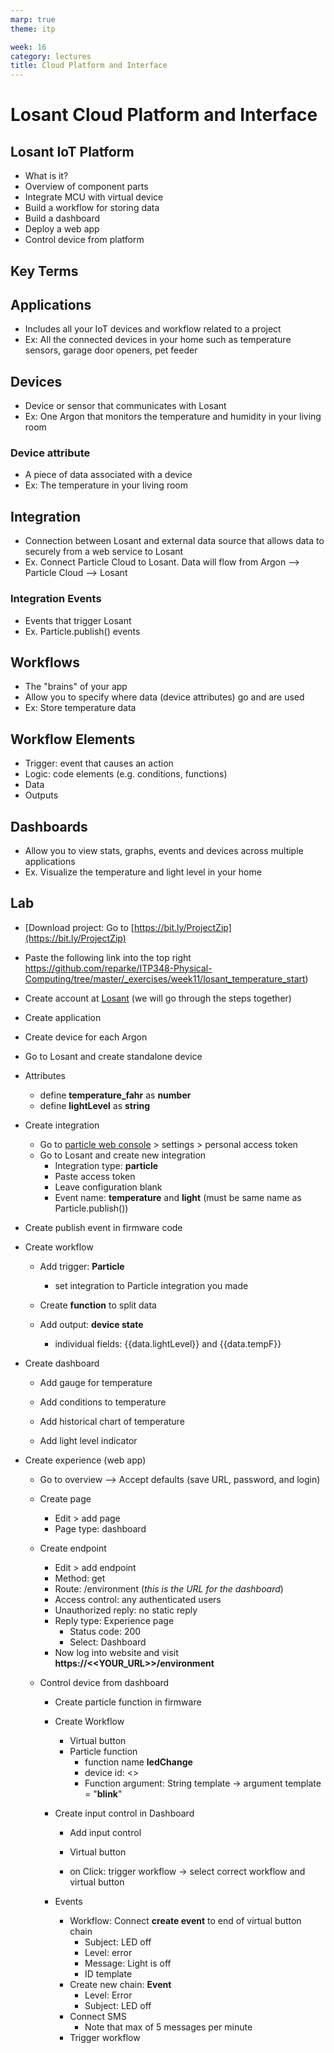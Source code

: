 ```yaml
---
marp: true
theme: itp

week: 16
category: lectures
title: Cloud Platform and Interface
---
```


<!-- headingDivider: 2 -->

# Losant Cloud Platform and Interface

## Losant IoT Platform

* What is it? 
* Overview of component parts
* Integrate MCU with virtual device
* Build a workflow for storing data
* Build a dashboard
* Deploy a web app
* Control device from platform



## Key Terms

## Applications

* Includes all your IoT devices and workflow related to a project
* Ex: All the connected devices in your home such as temperature sensors, garage door openers, pet feeder

## Devices

* Device or sensor that communicates with Losant
* Ex: One Argon that monitors the temperature and humidity in your living room

### Device attribute

* A piece of data associated with a device
* Ex: The temperature in your living room

## Integration

* Connection between Losant and external data source that allows data to securely from a web service to Losant
* Ex. Connect Particle Cloud to Losant. Data will flow from Argon --> Particle Cloud --> Losant

### Integration Events

* Events that trigger Losant
* Ex. Particle.publish() events

## Workflows

* The "brains" of your app
* Allow you to specify where data (device attributes) go and are used
* Ex: Store temperature data

## Workflow Elements

* Trigger: event that causes an action
* Logic: code elements (e.g. conditions, functions)
* Data
* Outputs

## Dashboards

* Allow you to view stats, graphs, events and devices across multiple applications
* Ex. Visualize the temperature and light level in your home 

## Lab

* [Download project: Go to [https://bit.ly/ProjectZip](https://bit.ly/ProjectZip)

* Paste the following link into the top right
  https://github.com/reparke/ITP348-Physical-Computing/tree/master/_exercises/week11/losant_temperature_start) 

* Create account at [Losant](https://accounts.losant.com/signin) (we will go through the steps together)

* Create application 
  <!-- up to 20 in free version-->

* Create device for each Argon
<!-- 
  Go to Particle console > select device > copy device id (if multiple devices) -->
  
  * Go to Losant and create standalone device 
    <!-- For tag: particle_device_id = <<ID>> (if multiple devices) -->
  * Attributes
    * define **temperature_fahr** as **number**
    * define **lightLevel** as **string**
  
* Create integration

  * Go to [particle web console](https://build.particle.io/build/new) > settings > personal access token
  * Go to Losant and create new integration
    * Integration type: **particle**
    * Paste access token
    * Leave configuration blank
    * Event name: **temperature** and **light** (must be same name as Particle.publish())

* Create publish event in firmware code

  <!-- Particle.publish("readings", String(f, 1) + ":" + lightLevel); -->

* Create workflow

  * Add trigger: **Particle**
    
    * set integration to Particle integration you made
      <!--Need to extract data from payload  so connect debug node and demonstrate-->
    
  * Create **function** to split data
  
    <!--var elements = payload.data.data.split(":");
    payload.data.tempF = elements[0];
    payload.data.light = elements[1]; -->
  
  * Add output: **device state**
    
    * individual fields: {{data.lightLevel}} and {{data.tempF}}
  
* Create dashboard

  * Add gauge for temperature
    <!--Live stream; 
    Gauge: Thermometer range 60-100; 
    Precision: Floating point 1 digit-->

  * Add conditions to temperature

    <!-- set color to green; set condition {{value}} > 76 is red; set condition {{value}} > 74 is yellow -->

  * Add historical chart of temperature

  * Add light level indicator

* Create experience (web app)

  * Go to overview --> Accept defaults (save URL, password, and login)
  * Create page
    * Edit > add page
    * Page type: dashboard
  * Create endpoint
    * Edit > add endpoint
    * Method: get
    * Route: /environment (*this is the URL for the dashboard*)
    * Access control: any authenticated users
    * Unauthorized reply: no static reply
    * Reply type: Experience page
      * Status code: 200
      * Select: Dashboard
    * Now log into website and visit 
      **https://<<YOUR_URL>>/environment**
  * Control device from dashboard
    
    * Create particle function in firmware
      <!--int ledChange(String cmd)  -->
    
    * Create Workflow
    
      * Virtual button
      * Particle function
        * function name **ledChange**
        * device id: <<COPY FROM PARTICLE CONSOLE>>
        * Function argument: String template -> argument template = "**blink**"
    
    * Create input control in Dashboard
    
      * Add input control
    
      * Virtual button
    
      * on Click: trigger workflow -> select correct workflow and virtual button
    
        <!-- dropdown and text input is possible, but more complicated -->
    
    * Events
    
      * Workflow: Connect **create event** to end of virtual button chain
        * Subject: LED off
        * Level: error
        * Message: Light is off
        * ID template
      * Create new chain: **Event**
        * Level: Error
        * Subject: LED off
      * Connect SMS 
        * Note that max of 5 messages per minute
      * Trigger workflow
    
      

























